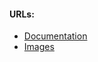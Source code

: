 #### URLs:
- [Documentation](https://www.selenium.dev/documentation/)
- [Images](https://hub.docker.com/r/selenium/standalone-chrome)

